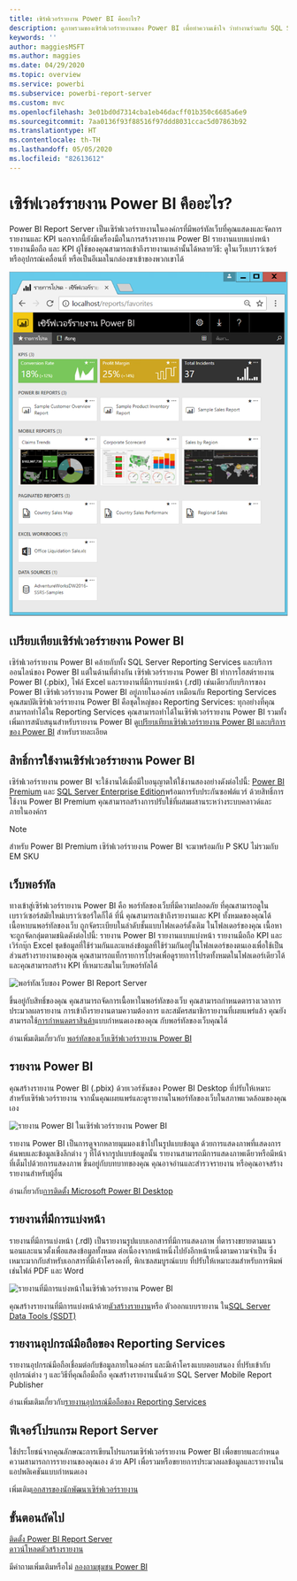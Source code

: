 ```yaml
---
title: เซิร์ฟเวอร์รายงาน Power BI คืออะไร?
description: ดูภาพรวมของเซิร์ฟเวอร์รายงานของ Power BI เพื่อทำความเข้าใจ ว่าทำงานร่วมกับ SQL Server Reporting Services (SSRS) และส่วนที่เหลือของ Power BI อย่างไร
keywords: ''
author: maggiesMSFT
ms.author: maggies
ms.date: 04/29/2020
ms.topic: overview
ms.service: powerbi
ms.subservice: powerbi-report-server
ms.custom: mvc
ms.openlocfilehash: 3e01bd0d7314cba1eb46dacff01b350c6685a6e9
ms.sourcegitcommit: 7aa0136f93f88516f97ddd8031ccac5d07863b92
ms.translationtype: HT
ms.contentlocale: th-TH
ms.lasthandoff: 05/05/2020
ms.locfileid: "82613612"
---
```

# <a name="what-is-power-bi-report-server"></a>เซิร์ฟเวอร์รายงาน Power BI คืออะไร?

Power BI Report Server เป็นเซิร์ฟเวอร์รายงานในองค์กรที่มีพอร์ทัลเว็บที่คุณแสดงและจัดการรายงานและ KPI นอกจากนี้ยังมีเครื่องมือในการสร้างรายงาน Power BI รายงานแบบแบ่งหน้า รายงานมือถือ และ KPI ผู้ใช้ของคุณสามารถเข้าถึงรายงานเหล่านั้นได้หลายวิธี: ดูในเว็บเบราว์เซอร์ หรืออุปกรณ์เคลื่อนที่ หรือเป็นอีเมลในกล่องขาเข้าของพวกเขาได้

![พอร์ทัลเว็บของ Power BI Report Server](media/get-started/power-bi-report-server-overview.png)

## <a name="comparing-power-bi-report-server"></a>เปรียบเทียบเซิร์ฟเวอร์รายงาน Power BI 
เซิร์ฟเวอร์รายงาน Power BI คล้ายกับทั้ง SQL Server Reporting Services และบริการออนไลน์ของ Power BI แต่ในด้านที่ต่างกัน เซิร์ฟเวอร์รายงาน Power BI ทำการโฮสต์รายงาน Power BI (.pbix), ไฟล์ Excel และรายงานที่มีการแบ่งหน้า (.rdl) เช่นเดียวกับบริการของ Power BI เซิร์ฟเวอร์รายงาน Power BI อยู่ภายในองค์กร เหมือนกับ Reporting Services คุณสมบัติเซิร์ฟเวอร์รายงาน Power BI คือชุดใหญ่ของ Reporting Services: ทุกอย่างที่คุณสามารถทำได้ใน Reporting Services คุณสามารถทำได้ในเซิร์ฟเวอร์รายงาน Power BI รวมทั้งเพิ่มการสนับสนุนสำหรับรายงาน Power BI ดู[เปรียบเทียบเซิร์ฟเวอร์รายงาน Power BI และบริการของ Power BI](compare-report-server-service.md) สำหรับรายละเอียด

## <a name="licensing-power-bi-report-server"></a>สิทธิ์การใช้งานเซิร์ฟเวอร์รายงาน Power BI
เซิร์ฟเวอร์รายงาน power BI จะใช้งานได้เมื่อมีใบอนุญาตให้ใช้งานสองอย่างดังต่อไปนี้: [Power BI Premium](../service-premium-what-is.md) และ [SQL Server Enterprise Edition](https://www.microsoft.com/sql-server/sql-server-2017-editions)พร้อมการรับประกันซอฟต์แวร์ ด้วยสิทธิ์การใช้งาน Power BI Premium คุณสามารถสร้างการปรับใช้ที่ผสมผสานระหว่างระบบคลาวด์และภายในองค์กร  

> [!NOTE]
> สำหรับ Power BI Premium เซิร์ฟเวอร์รายงาน Power BI จะมาพร้อมกับ P SKU ไม่รวมกับ EM SKU

## <a name="web-portal"></a>เว็บพอร์ทัล
ทางเข้าสู่เซิร์ฟเวอร์รายงาน Power BI คือ พอร์ทัลของเว็บที่มีความปลอดภัย ที่คุณสามารถดูในเบราว์เซอร์สมัยใหม่เบราว์เซอร์ใดก็ได้ ที่นี่ คุณสามารถเข้าถึงรายงานและ KPI ทั้งหมดของคุณได้ เนื้อหาบนพอร์ทัลของเว็บ ถูกจัดระเบียบในลำดับชั้นแบบโฟลเดอร์ดั้งเดิม ในโฟลเดอร์ของคุณ เนื้อหาจะถูกจัดกลุ่มตามชนิดดังต่อไปนี้: รายงาน Power BI รายงานแบบแบ่งหน้า รายงานมือถือ KPI และเวิร์กบุ๊ก Excel ชุดข้อมูลที่ใช้ร่วมกันและแหล่งข้อมูลที่ใช้ร่วมกันอยู่ในโฟลเดอร์ของตนเองเพื่อใช้เป็นส่วนสร้างรายงานของคุณ คุณสามารถแท็กรายการโปรดเพื่อดูรายการโปรดทั้งหมดในโฟลเดอร์เดียวได้ และคุณสามารถสร้าง KPI ที่เหมาะสมในเว็บพอร์ทัลได้ 

![พอร์ทัลเว็บของ Power BI Report Server](media/get-started/web-portal.png)

ขึ้นอยู่กับสิทธิ์ของคุณ คุณสามารถจัดการเนื้อหาในพอร์ทัลของเว็บ คุณสามารถกำหนดตารางเวลาการประมวลผลรายงาน การเข้าถึงรายงานตามความต้องการ และสมัครสมาชิกรายงานที่เผยแพร่แล้ว คุณยังสามารถใช้[การกำหนดตราสินค้า](https://docs.microsoft.com/sql/reporting-services/branding-the-web-portal)แบบกำหนดเองของคุณ กับพอร์ทัลของเว็บคุณได้ 

อ่านเพิ่มเติมเกี่ยวกับ [พอร์ทัลของเว็บเซิร์ฟเวอร์รายงาน Power BI](https://docs.microsoft.com/sql/reporting-services/web-portal-ssrs-native-mode)

## <a name="power-bi-reports"></a>รายงาน Power BI
คุณสร้างรายงาน Power BI (.pbix) ด้วยเวอร์ชันของ Power BI Desktop ที่ปรับให้เหมาะสำหรับเซิร์ฟเวอร์รายงาน จากนั้นคุณเผยแพร่และดูรายงานในพอร์ทัลของเว็บในสภาพแวดล้อมของคุณเอง

![รายงาน Power BI ในเซิร์ฟเวอร์รายงาน Power BI](media/get-started/powerbi-reports.png)

รายงาน Power BI เป็นการดูจากหลายมุมมองเข้าไปในรูปแบบข้อมูล ด้วยการแสดงภาพที่แสดงการค้นพบและข้อมูลเชิงลึกต่าง ๆ ที่ได้จากรูปแบบข้อมูลนั้น  รายงานสามารถมีการแสดงภาพเดียวหรือมีหน้าที่เต็มไปด้วยการแสดงภาพ ขึ้นอยู่กับบทบาทของคุณ คุณอาจอ่านและสำรวจรายงาน หรือคุณอาจสร้างรายงานสำหรับผู้อื่น

อ่านเกี่ยวกับ[การติดตั้ง Microsoft Power BI Desktop](install-powerbi-desktop.md)

## <a name="paginated-reports"></a>รายงานที่มีการแบ่งหน้า
รายงานที่มีการแบ่งหน้า (.rdl) เป็นรายงานรูปแบบเอกสารที่มีการแสดงภาพ ที่ตารางขยายตามแนวนอนและแนวตั้งเพื่อแสดงข้อมูลทั้งหมด ต่อเนื่องจากหน้าหนึ่งไปยังอีกหน้าหนึ่งตามความจำเป็น ซึ่งเหมาะมากกับสำหรับเอกสารที่มีเค้าโครงคงที่, พิกเซลสมบูรณ์แบบ ที่ปรับให้เหมาะสมสำหรับการพิมพ์ เช่นไฟล์ PDF และ Word 

![รายงานที่มีการแบ่งหน้าในเซิร์ฟเวอร์รายงาน Power BI](media/get-started/paginated-reports.png)

คุณสร้างรายงานที่มีการแบ่งหน้าด้วย[ตัวสร้างรายงาน](https://docs.microsoft.com/sql/reporting-services/report-builder/report-builder-in-sql-server-2016)หรือ ตัวออกแบบรายงาน ใน[SQL Server Data Tools (SSDT)](https://docs.microsoft.com/sql/reporting-services/tools/reporting-services-in-sql-server-data-tools-ssdt)

## <a name="reporting-services-mobile-reports"></a>รายงานอุปกรณ์มือถือของ Reporting Services
รายงานอุปกรณ์มือถือเชื่อมต่อกับข้อมูลภายในองค์กร และมีเค้าโครงแบบตอบสนอง ที่ปรับเข้ากับอุปกรณ์ต่าง ๆ และวิธีที่คุณถือมือถือ คุณสร้างรายงานนั้นด้วย SQL Server Mobile Report Publisher

อ่านเพิ่มเติมเกี่ยวกับ[รายงานอุปกรณ์มือถือของ Reporting Services](https://docs.microsoft.com/sql/reporting-services/mobile-reports/create-mobile-reports-with-sql-server-mobile-report-publisher) 

## <a name="report-server-programming-features"></a>ฟีเจอร์โปรแกรม Report Server
ใช้ประโยชน์จากคุณลักษณะการเขียนโปรแกรมเซิร์ฟเวอร์รายงาน Power BI เพื่อขยายและกำหนดความสามารถการรายงานของคุณเอง ด้วย API เพื่อรวมหรือขยายการประมวลผลข้อมูลและรายงานในแอปพลิเคชันแบบกำหนดเอง

เพิ่มเติม[เอกสารของนักพัฒนาเซิร์ฟเวอร์รายงาน](https://docs.microsoft.com/sql/reporting-services/reporting-services-developer-documentation)

## <a name="next-steps"></a>ขั้นตอนถัดไป
[ติดตั้ง Power BI Report Server](install-report-server.md)  
[ดาวน์โหลดตัวสร้างรายงาน](https://www.microsoft.com/download/details.aspx?id=53613)  

มีคำถามเพิ่มเติมหรือไม่ [ลองถามชุมชน Power BI](https://community.powerbi.com/)


